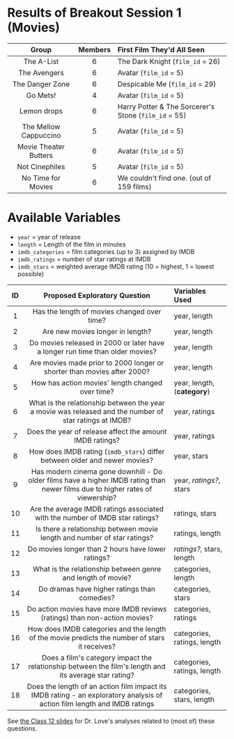 # Results of Breakout Session 1 (Movies)

Group | Members | First Film They'd All Seen
:----: | :-----: | :-----------------------
The A-List |	6	| The Dark Knight (`film_id` = 26)
The Avengers 	| 6	| Avatar (`film_id` = 5)
The Danger Zone |	6 |	Despicable Me (`film_id` = 29)
Go Mets! | 4 |	Avatar (`film_id` = 5)
Lemon drops	 | 6	| Harry Potter & The Sorcerer's Stone (`film_id` = 55)
The Mellow Cappuccino	| 5 |	Avatar (`film_id` = 5)
Movie Theater Butters	| 6 |	Avatar (`film_id` = 5)
Not Cinephiles | 5 |	Avatar (`film_id` = 5)
No Time for Movies | 6 |	We couldn't find one. (out of 159 films)

# Available Variables

- `year` = year of release
- `length` = Length of the film in minutes
- `imdb_categories` = film categories (up to 3) assigned by IMDB
- `imdb_ratings` = number of star ratings at IMDB 
- `imdb_stars` = weighted average IMDB rating (10 = highest, 1 = lowest possible)

ID | Proposed Exploratory Question | Variables Used
:--: | :---------------------------------------------------: | :----------------------------------
1 | Has the length of movies changed over time?  | year, length
2 | Are new movies longer in length? | year, length
3 | Do movies released in 2000 or later have a longer run time than older movies?  | year, length
4 | Are movies made prior to 2000 longer or shorter than movies after 2000? | year, length
5 | How has action movies' length changed over time? | year, length, (**category**)
6 | What is the relationship between the year a movie was released and the number of star ratings at IMDB? | year, ratings
7 | Does the year of release affect the amount IMDB ratings? | year, ratings
8 | How does IMDB rating (`imdb_stars`) differ between older and newer movies? | year, stars
9 | Has modern cinema gone downhill - Do older films have a higher IMDB rating than newer films due to higher rates of viewership?  | year, *ratings?*, stars
10 | Are the average IMDB ratings associated with the number of IMDB star ratings? | ratings, stars
11 | Is there a relationship between movie length and number of star ratings? | ratings, length
12 | Do movies longer than 2 hours have lower ratings? | *ratings?*, stars, length
13 | What is the relationship between genre and length of movie? | categories, length
14 | Do dramas have higher ratings than comedies? | categories, stars
15 | Do action movies have more IMDB reviews (ratings) than non-action movies?  | categories, ratings
16 | How does IMDB categories and the length of the movie predicts the number of stars it receives? | categories, ratings, length
17 | Does a film's category impact the relationship between the film's length and its average star rating? | categories, ratings, length
18 | Does the length of an action film impact its IMDB rating - an exploratory analysis of action film length and IMDB ratings | categories, stars, length

See [the Class 12 slides](https://github.com/THOMASELOVE/431-classes-2022/tree/main/class12#todays-slides) for Dr. Love's analyses related to (most of) these questions.
